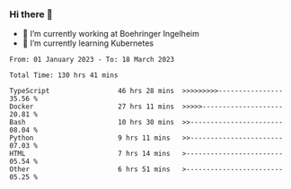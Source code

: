 ### Hi there 👋
- 🔭 I’m currently working at Boehringer Ingelheim
- 🌱 I’m currently learning Kubernetes

 
<!--START_SECTION:waka-->

```text
From: 01 January 2023 - To: 18 March 2023

Total Time: 130 hrs 41 mins

TypeScript                 46 hrs 28 mins  >>>>>>>>>----------------   35.56 %
Docker                     27 hrs 11 mins  >>>>>--------------------   20.81 %
Bash                       10 hrs 30 mins  >>-----------------------   08.04 %
Python                     9 hrs 11 mins   >>-----------------------   07.03 %
HTML                       7 hrs 14 mins   >------------------------   05.54 %
Other                      6 hrs 51 mins   >------------------------   05.25 %
```

<!--END_SECTION:waka-->

 
